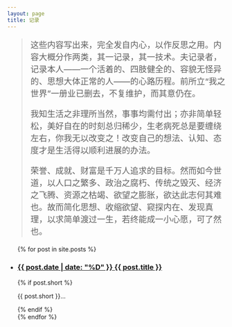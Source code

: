 ```yaml
---
layout: page
title: 记录
---
```


<blockquote style="font-size: 1.2rem">
<p>
这些内容写出来，完全发自内心，以作反思之用。内容大概分作两类，其一记录，其一技术。夫记录者，记录本人——一个活着的、四肢健全的、容貌无怪异的、思想大体正常的人——的心路历程。前所立“我之世界”一册业已删去，不复维护，而其意仍在。
</p>
<p>
我知生活之非理所当然，事事均需付出；亦非简单轻松，美好自在的时刻总归稀少，生老病死总是要缠绕左右，你我无以改变之！改变自己的想法、认知、态度才是生活得以顺利进展的办法。
</p>
<p>
荣誉、成就、财富是千万人追求的目标。然而如今世道，以人口之繁多、政治之腐朽、传统之毁灭、经济之飞腾、资源之枯竭、欲望之膨胀，欲达此志何其难也。故而简化思想、收缩欲望、窥探内在、发现真理，以求简单渡过一生，若终能成一小心愿，可了然也。
</p>
</blockquote>

<ul class="documents">
  {% for post in site.posts %}
    <li class="documents__item">
      <div class="document{% if post.english %} pure-english{% endif %}">
        <h3>
          <a href="{{ post.url }}" target="_self">
            <time>{{ post.date | date: "%D" }} </time>
            <span>{{ post.title }}</span>
          </a>
        </h3>
        {% if post.short %}
        <p>{{ post.short }}...</p>
        {% endif %}
      </div>
    </li>
  {% endfor %}
</ul>
